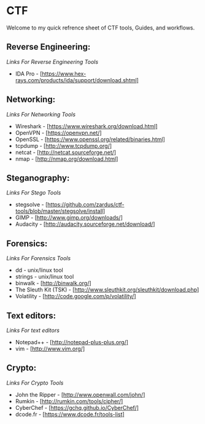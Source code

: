 # CTF
Welcome to my quick refrence sheet of CTF tools, Guides, and workflows.

## Reverse Engineering:<br>
*Links For Reverse Engineering Tools*
- IDA Pro - [https://www.hex-rays.com/products/ida/support/download.shtml]<br>

## Networking:<br>
*Links For Networking Tools*
- Wireshark - [https://www.wireshark.org/download.html]<br>
- OpenVPN - [https://openvpn.net/]<br>
- OpenSSL - [https://www.openssl.org/related/binaries.html]<br>
- tcpdump - [http://www.tcpdump.org/]<br>
- netcat - [http://netcat.sourceforge.net/]<br>
- nmap - [http://nmap.org/download.html]<br>

## Steganography:<br>
*Links For Stego Tools*
- stegsolve - [https://github.com/zardus/ctf-tools/blob/master/stegsolve/install]
- GIMP - [http://www.gimp.org/downloads/]<br>
- Audacity - [http://audacity.sourceforge.net/download/]<br>

## Forensics:<br>
*Links For Forensics Tools*
- dd - unix/linux tool<br>
- strings - unix/linux tool<br>
- binwalk - [http://binwalk.org/]<br>
- The Sleuth Kit (TSK) - [http://www.sleuthkit.org/sleuthkit/download.php]<br>
- Volatility - [http://code.google.com/p/volatility/]<br>

## Text editors:<br>
*Links For text editors*
- Notepad++ - [http://notepad-plus-plus.org/]<br>
- vim - [http://www.vim.org/]<br>


## Crypto:<br>
*Links For Crypto Tools*
- John the Ripper - [http://www.openwall.com/john/]<br>
- Rumkin - [http://rumkin.com/tools/cipher/]<br>
- CyberChef - [https://gchq.github.io/CyberChef/] <br>
- dcode.fr - [https://www.dcode.fr/tools-list] <br>
